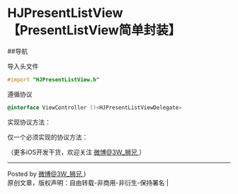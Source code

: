 # HJPresentListView【PresentListView简单封装】


##导航

导入头文件

 ```Objective-C
#import "HJPresentListView.h"
 ```

遵循协议

 ```Objective-C
 @interface ViewController ()<HJPresentListViewDelegate>
 ```



实现协议方法：

仅一个必须实现的协议方法：


（更多iOS开发干货，欢迎关注  [微博@3W_狮兄 ](http://weibo.com/hanjunzhao/) ）

----------
Posted by  [微博@3W_狮兄 ](http://weibo.com/hanjunzhao/))  
原创文章，版权声明：自由转载-非商用-非衍生-保持署名 | 

